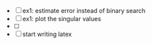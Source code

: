 - [ ] ex1: estimate error instead of binary search
- [ ] ex1: plot the singular values
- [ ] 
- [ ] start writing latex
